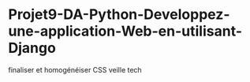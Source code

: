 # Projet9-DA-Python-Developpez-une-application-Web-en-utilisant-Django

finaliser et homogénéiser CSS
veille tech